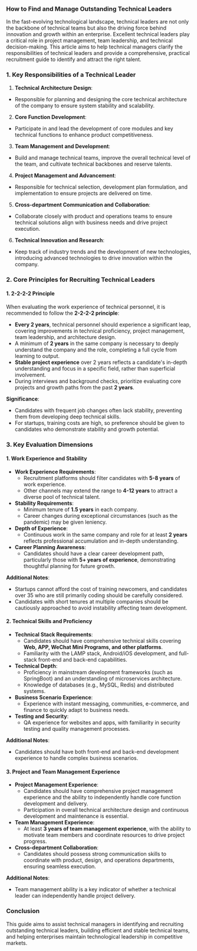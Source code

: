 ### How to Find and Manage Outstanding Technical Leaders

In the fast-evolving technological landscape, technical leaders are not only the backbone of technical teams but also the driving force behind innovation and growth within an enterprise. Excellent technical leaders play a critical role in project management, team leadership, and technical decision-making. This article aims to help technical managers clarify the responsibilities of technical leaders and provide a comprehensive, practical recruitment guide to identify and attract the right talent.

### 1. Key Responsibilities of a Technical Leader

1. **Technical Architecture Design**:
  - Responsible for planning and designing the core technical architecture of the company to ensure system stability and scalability.
2. **Core Function Development**:
  - Participate in and lead the development of core modules and key technical functions to enhance product competitiveness.
3. **Team Management and Development**:
  - Build and manage technical teams, improve the overall technical level of the team, and cultivate technical backbones and reserve talents.
4. **Project Management and Advancement**:
  - Responsible for technical selection, development plan formulation, and implementation to ensure projects are delivered on time.
5. **Cross-department Communication and Collaboration**:
  - Collaborate closely with product and operations teams to ensure technical solutions align with business needs and drive project execution.
6. **Technical Innovation and Research**:
  - Keep track of industry trends and the development of new technologies, introducing advanced technologies to drive innovation within the company.

### 2. Core Principles for Recruiting Technical Leaders

#### 1. **2-2-2-2 Principle**  
When evaluating the work experience of technical personnel, it is recommended to follow the **2-2-2-2 principle**:
- **Every 2 years**, technical personnel should experience a significant leap, covering improvements in technical proficiency, project management, team leadership, and architecture design.
- A minimum of **2 years** in the same company is necessary to deeply understand the company and the role, completing a full cycle from learning to output.
- **Stable project experience** over 2 years reflects a candidate's in-depth understanding and focus in a specific field, rather than superficial involvement.
- During interviews and background checks, prioritize evaluating core projects and growth paths from the past **2 years**.

**Significance**:
- Candidates with frequent job changes often lack stability, preventing them from developing deep technical skills.
- For startups, training costs are high, so preference should be given to candidates who demonstrate stability and growth potential.

### 3. Key Evaluation Dimensions

#### 1. **Work Experience and Stability**  
- **Work Experience Requirements**:
  - Recruitment platforms should filter candidates with **5-8 years** of work experience.
  - Other channels may extend the range to **4-12 years** to attract a diverse pool of technical talent.
- **Stability Requirements**:
  - Minimum tenure of **1.5 years** in each company.
  - Career changes during exceptional circumstances (such as the pandemic) may be given leniency.
- **Depth of Experience**:
  - Continuous work in the same company and role for at least **2 years** reflects professional accumulation and in-depth understanding.
- **Career Planning Awareness**:
  - Candidates should have a clear career development path, particularly those with **5+ years of experience**, demonstrating thoughtful planning for future growth.

**Additional Notes**:
- Startups cannot afford the cost of training newcomers, and candidates over 35 who are still primarily coding should be carefully considered.
- Candidates with short tenures at multiple companies should be cautiously approached to avoid instability affecting team development.

#### 2. **Technical Skills and Proficiency**  
- **Technical Stack Requirements**:
  - Candidates should have comprehensive technical skills covering **Web, APP, WeChat Mini Programs, and other platforms**.
  - Familiarity with the LAMP stack, Android/iOS development, and full-stack front-end and back-end capabilities.
- **Technical Depth**:
  - Proficiency in mainstream development frameworks (such as SpringBoot) and an understanding of microservices architecture.
  - Knowledge of databases (e.g., MySQL, Redis) and distributed systems.
- **Business Scenario Experience**:
  - Experience with instant messaging, communities, e-commerce, and finance to quickly adapt to business needs.
- **Testing and Security**:
  - QA experience for websites and apps, with familiarity in security testing and quality management processes.

**Additional Notes**:
- Candidates should have both front-end and back-end development experience to handle complex business scenarios.

#### 3. **Project and Team Management Experience**  
- **Project Management Experience**:
  - Candidates should have comprehensive project management experience and the ability to independently handle core function development and delivery.
  - Participation in overall technical architecture design and continuous development and maintenance is essential.
- **Team Management Experience**:
  - At least **3 years of team management experience**, with the ability to motivate team members and coordinate resources to drive project progress.
- **Cross-department Collaboration**:
  - Candidates should possess strong communication skills to coordinate with product, design, and operations departments, ensuring seamless execution.

**Additional Notes**:
- Team management ability is a key indicator of whether a technical leader can independently handle project delivery.

### Conclusion

This guide aims to assist technical managers in identifying and recruiting outstanding technical leaders, building efficient and stable technical teams, and helping enterprises maintain technological leadership in competitive markets.

